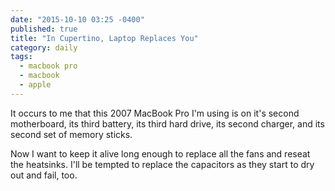 ```yaml
---
date: "2015-10-10 03:25 -0400"
published: true
title: "In Cupertino, Laptop Replaces You"
category: daily
tags: 
  - macbook pro
  - macbook
  - apple
---
```


It occurs to me that this 2007 MacBook Pro I'm using is on it's second motherboard, its third battery, its third hard drive, its second charger, and its second set of memory sticks.

Now I want to keep it alive long enough to replace all the fans and reseat the heatsinks. I'll be tempted to replace the capacitors as they start to dry out and fail, too.
